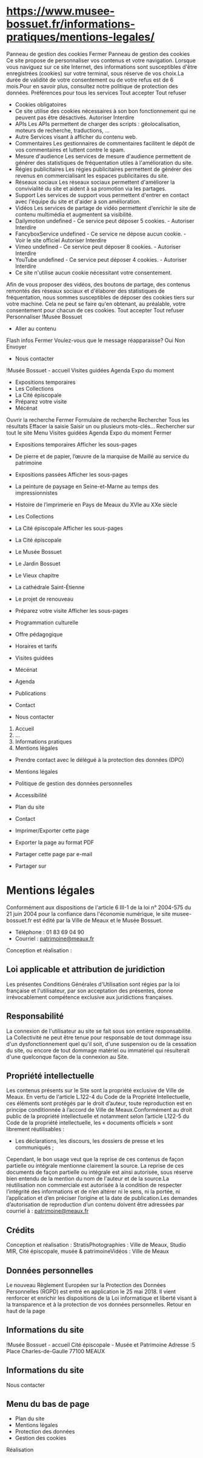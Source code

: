 # https://www.musee-bossuet.fr/informations-pratiques/mentions-legales/

Panneau de gestion des cookies
Fermer 
Panneau de gestion des cookies
Ce site propose de personnaliser vos contenus et votre navigation. Lorsque vous naviguez sur ce site Internet, des informations sont susceptibles d'être enregistrées (cookies) sur votre terminal, sous réserve de vos choix.La durée de validité de votre consentement ou de votre refus est de 6 mois.Pour en savoir plus, consultez notre politique de protection des données.
Préférences pour tous les services
Tout accepter Tout refuser 
 * Cookies obligatoires
 * Ce site utilise des cookies nécessaires à son bon fonctionnement qui ne peuvent pas être désactivés.
Autoriser Interdire 
 * APIs
Les APIs permettent de charger des scripts : géolocalisation, moteurs de recherche, traductions, ... 
 * Autre
Services visant à afficher du contenu web. 
 * Commentaires
Les gestionnaires de commentaires facilitent le dépôt de vos commentaires et luttent contre le spam. 
 * Mesure d'audience
Les services de mesure d'audience permettent de générer des statistiques de fréquentation utiles à l'amélioration du site. 
 * Régies publicitaires
Les régies publicitaires permettent de générer des revenus en commercialisant les espaces publicitaires du site. 
 * Réseaux sociaux
Les réseaux sociaux permettent d'améliorer la convivialité du site et aident à sa promotion via les partages. 
 * Support
Les services de support vous permettent d'entrer en contact avec l'équipe du site et d'aider à son amélioration. 
 * Vidéos
Les services de partage de vidéo permettent d'enrichir le site de contenu multimédia et augmentent sa visibilité. 
 * Dailymotion undefined - Ce service peut déposer 5 cookies. - 
Autoriser Interdire 
 * FancyboxService undefined - Ce service ne dépose aucun cookie. - Voir le site officiel 
Autoriser Interdire 
 * Vimeo undefined - Ce service peut déposer 8 cookies. - 
Autoriser Interdire 
 * YouTube undefined - Ce service peut déposer 4 cookies. - 
Autoriser Interdire 
 * Ce site n'utilise aucun cookie nécessitant votre consentement.

Afin de vous proposer des vidéos, des boutons de partage, des contenus remontés des réseaux sociaux et d'élaborer des statistiques de fréquentation, nous sommes susceptibles de déposer des cookies tiers sur votre machine. Cela ne peut se faire qu'en obtenant, au préalable, votre consentement pour chacun de ces cookies. Tout accepter Tout refuser Personnaliser 
!Musée Bossuet
 * Aller au contenu

Flash infos
Fermer
Voulez-vous que le message réapparaisse? 
Oui 
Non 
Envoyer
 * Nous contacter

!Musée Bossuet - accueil
Visites guidées
Agenda
Expo du moment
 * Expositions temporaires 
 * Les Collections
 * La Cité épiscopale 
 * Préparez votre visite 
 * Mécénat

Ouvrir la recherche
Fermer
Formulaire de recherche
Rechercher
Tous les résultats
Effacer la saisie Saisir un ou plusieurs mots-clés…
Rechercher sur tout le site
Menu
Visites guidées
Agenda
Expo du moment
Fermer
 * Expositions temporaires Afficher les sous-pages
 * De pierre et de papier, l’œuvre de la marquise de Maillé au service du patrimoine
 * Expositions passées Afficher les sous-pages
 * La peinture de paysage en Seine-et-Marne au temps des impressionnistes
 * Histoire de l’imprimerie en Pays de Meaux du XVIe au XXe siècle
 * Les Collections
 * La Cité épiscopale Afficher les sous-pages
 * La Cité épiscopale
 * Le Musée Bossuet
 * Le Jardin Bossuet
 * Le Vieux chapitre
 * La cathédrale Saint-Étienne
 * Le projet de renouveau
 * Préparez votre visite Afficher les sous-pages
 * Programmation culturelle
 * Offre pédagogique
 * Horaires et tarifs
 * Visites guidées
 * Mécénat

 * Agenda
 * Publications
 * Contact

 * Nous contacter

 1. Accueil
 2. ...
 3. Informations pratiques
 4. Mentions légales
 * Prendre contact avec le délégué à la protection des données (DPO)
 * Mentions légales
 * Politique de gestion des données personnelles
 * Accessibilité
 * Plan du site
 * Contact

 * Imprimer/Exporter cette page
 * Exporter la page au format PDF
 * Partager cette page par e-mail
 * Partager sur

# Mentions légales
Conformément aux dispositions de l'article 6 III-1 de la loi n° 2004-575 du 21 juin 2004 pour la confiance dans l'économie numérique, le site musee-bossuet.fr est édité par la Ville de Meaux et le Musée Bossuet.
 * Téléphone : 01 83 69 04 90
 * Courriel : patrimoine@meaux.fr

Conception et réalisation :
## Loi applicable et attribution de juridiction
Les présentes Conditions Générales d'Utilisation sont régies par la loi française et l'utilisateur, par son acceptation des présentes, donne irrévocablement compétence exclusive aux juridictions françaises.
## Responsabilité
La connexion de l'utilisateur au site se fait sous son entière responsabilité. La Collectivité ne peut être tenue pour responsable de tout dommage issu d'un dysfonctionnement quel qu'il soit, d'une suspension ou de la cessation du site, ou encore de tout dommage matériel ou immatériel qui résulterait d'une quelconque façon de la connexion au Site.
## Propriété intellectuelle
Les contenus présents sur le Site sont la propriété exclusive de Ville de Meaux. En vertu de l'article L.122-4 du Code de la Propriété Intellectuelle, ces éléments sont protégés par le droit d’auteur, toute reproduction est en principe conditionnée à l’accord de Ville de Meaux.Conformément au droit public de la propriété intellectuelle et notamment selon l’article L122-5 du Code de la propriété intellectuelle, les « documents officiels » sont librement réutilisables :
 * Les déclarations, les discours, les dossiers de presse et les communiqués ;

Cependant, le bon usage veut que la reprise de ces contenus de façon partielle ou intégrale mentionne clairement la source. La reprise de ces documents de façon partielle ou intégrale est ainsi autorisée, sous réserve bien entendu de la mention du nom de l'auteur et de la source.La réutilisation non commerciale est autorisée à la condition de respecter l’intégrité des informations et de n’en altérer ni le sens, ni la portée, ni l’application et d’en préciser l’origine et la date de publication.Les demandes d’autorisation de reproduction d’un contenu doivent être adressées par courriel à : patrimoine@meaux.fr 
## Crédits
Conception et réalisation : StratisPhotographies : Ville de Meaux, Studio MIR, Cité épiscopale, musée & patrimoineVidéos : Ville de Meaux
## Données personnelles
Le nouveau Règlement Européen sur la Protection des Données Personnelles (RGPD) est entré en application le 25 mai 2018. Il vient renforcer et enrichir les dispositions de la Loi informatique et liberté visant à la transparence et à la protection de vos données personnelles.
Retour en haut de la page 
## Informations du site
!Musée Bossuet - accueil
Cité épiscopale - Musée et Patrimoine
Adresse :5 Place Charles-de-Gaulle 77100 MEAUX
## Informations du site
Nous contacter
## Menu du bas de page
 * Plan du site
 * Mentions légales
 * Protection des données
 * Gestion des cookies

Réalisation
